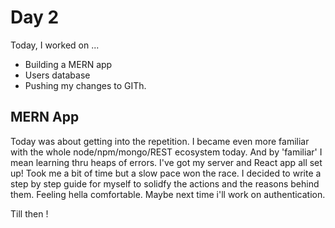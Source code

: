 # Day 2

Today, I worked on ...
- Building a MERN app
- Users database
- Pushing my changes to GITh.

## MERN App
Today was about getting into the repetition. I became even more familiar with the whole node/npm/mongo/REST ecosystem today. And by 'familiar' I mean learning thru heaps of errors. I've got my server and React app all set up! Took me a bit of time but a slow pace won the race. I decided to write a step by step guide for myself to solidfy the actions and the reasons behind them. Feeling hella comfortable. Maybe next time i'll work on authentication.

Till then !




